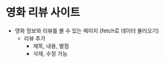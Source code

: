 # 영화 리뷰 사이트

- 영화 정보와 리뷰를 볼 수 있는 페이지 (fetch로 데이터 불러오기)
  - 리뷰 추가
     - 제목, 내용, 별점
     - 삭제, 수정 가능
